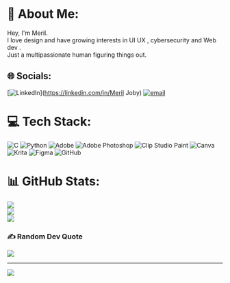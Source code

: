 # 💫 About Me:
Hey, I'm Meril.<br>I love design and have  growing interests in UI UX , cybersecurity and Web dev .<br>Just a multipassionate human figuring things out.


## 🌐 Socials:
[![LinkedIn](https://img.shields.io/badge/LinkedIn-%230077B5.svg?logo=linkedin&logoColor=white)](https://linkedin.com/in/Meril Joby) [![email](https://img.shields.io/badge/Email-D14836?logo=gmail&logoColor=white)](mailto:mariameriljo@gmail.com) 

# 💻 Tech Stack:
![C](https://img.shields.io/badge/c-%2300599C.svg?style=flat-square&logo=c&logoColor=white)  ![Python](https://img.shields.io/badge/python-3670A0?style=flat-square&logo=python&logoColor=ffdd54) ![Adobe](https://img.shields.io/badge/adobe-%23FF0000.svg?style=flat-square&logo=adobe&logoColor=white) ![Adobe Photoshop](https://img.shields.io/badge/adobe%20photoshop-%2331A8FF.svg?style=flat-square&logo=adobe%20photoshop&logoColor=white) ![Clip Studio Paint](https://img.shields.io/badge/ClipStudioPaint-%23CFD3D3.svg?style=flat-square&logo=ClipStudioPaint&logoColor=white) ![Canva](https://img.shields.io/badge/Canva-%2300C4CC.svg?style=flat-square&logo=Canva&logoColor=white) ![Krita](https://img.shields.io/badge/Krita-203759?style=flat-square&logo=krita&logoColor=EEF37B) ![Figma](https://img.shields.io/badge/figma-%23F24E1E.svg?style=flat-square&logo=figma&logoColor=white)   ![GitHub](https://img.shields.io/badge/github-%23121011.svg?style=flat-square&logo=github&logoColor=white)
# 📊 GitHub Stats:
![](https://github-readme-stats.vercel.app/api?username=Meril06&theme=midnight-purple&hide_border=false&include_all_commits=false&count_private=false)<br/>
![](https://nirzak-streak-stats.vercel.app/?user=Meril06&theme=midnight-purple&hide_border=false)<br/>
![](https://github-readme-stats.vercel.app/api/top-langs/?username=Meril06&theme=midnight-purple&hide_border=false&include_all_commits=false&count_private=false&layout=compact)

### ✍️ Random Dev Quote
![](https://quotes-github-readme.vercel.app/api?type=horizontal&theme=dark)

---
[![](https://visitcount.itsvg.in/api?id=Meril06&icon=3&color=0)](https://visitcount.itsvg.in)

<!-- Proudly created with GPRM ( https://gprm.itsvg.in ) -->
